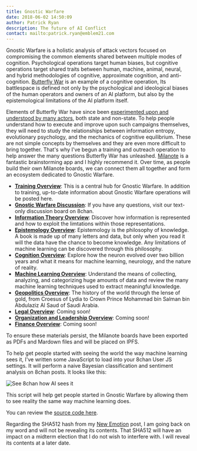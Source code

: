 ```yaml
---
title: Gnostic Warfare
date: 2018-06-02 14:50:09
author: Patrick Ryan
description: The future of AI Conflict
contact: mailto:patrick.ryan@emblem21.com
---
```


Gnostic Warfare is a holistic analysis of attack vectors focused on compromising the common elements shared between multiple modes of cognition.  Psychological operations target human biases, but cognitive operations target shared traits between human, machine, animal, neural, and hybrid methodologies of cognitive, approximate cognition, and anti-cognition.  [Butterfly War](/2017/10/13/The-Butterfly-War/) is an example of a cognitive operation, Its battlespace is defined not only by the psychological and ideological biases of the human operators and owners of an AI platform, but also by the epistemological limitations of the AI platform itself.

Elements of Butterfly War have since been [experimented upon and understood by many actors](https://archive.fo/kr0pt), both state and non-state.  To help people understand how to execute and improve upon such campaigns themselves, they will need to study the relationships between information entropy, evolutionary psychology, and the mechanics of cognitive equilibrium.  These are not simple concepts by themselves and they are even more difficult to bring together.  That's why I've begun a training and outreach operation to help answer the many questions Butterfly War has unleashed.  [Milanote](http://www.milanote.com) is a fantastic brainstorming app and I highly recommend it.  Over time, as people build their own Milanote boards, we can connect them all together and form an ecosystem dedicated to Gnostic Warfare.

* [**Training Overview**](https://app.milanote.com/1FjzOb11HKlU7x/gnostic-warfare): This is a central hub for Gnostic Warfare.  In addition to training, up-to-date information about Gnostic Warfare operations will be posted here.
* [**Gnostic Warfare Discussion**](https://8ch.net/gnosticwarfare): If you have any questions, visit our text-only discussion board on 8chan.
* [**Information Theory Overview**](https://app.milanote.com/1FjKKO16uYDY9I/information-science): Discover how information is represented and how to exploit the limtations within those representations.
* [**Epistemology Overview**](https://app.milanote.com/1FjLbD16uYE38O/epistemology): Epistemology is the philosophy of knowledge.  A book is made up of many letters and data, but only when you read it will the data have the chance to become knowledge.  Any limitations of machine learning can be discovered through this philosophy.
* [**Cognition Overview**](https://app.milanote.com/1FjzPC11HKlU7O/cognition): Explore how the neuron evolved over two billion years and what it means for machine learning, neurology, and the nature of reality.
* [**Machine Learning Overview**](https://app.milanote.com/1FjzPC11HKlU7N/machine-learning): Understand the means of collecting, analyzing, and categorizing huge amounts of data and review the many machine learning techniques used to extract meaningful knowledge.
* [**Geopolitics Overview**](https://app.milanote.com/1FjV1313xyfQ8X/geopolitics): The history of the world through the lense of gold, from Croesus of Lydia to Crown Prince Mohammad bin Salman bin Abdulaziz Al Saud of Saudi Arabia.
* [**Legal Overview**](https://app.milanote.com/1FjLHN16uYE397/legal): Coming soon!
* [**Organization and Leadership Overview**](https://app.milanote.com/1FjzPC11HKlU7H/organization-and-leadership): Coming soon!
* [**Finance Overview**](https://app.milanote.com/1FjzPC11HKlU7J/finance): Coming soon!

To ensure these materials persist, the Milanote boards have been exported as PDFs and Mardown files and will be placed on IPFS.

To help get people started with seeing the world the way machine learning sees it, I've written some JavaScript to load into your 8chan User JS settings.  It will perform a naive Bayesian classification and sentiment analysis on 8chan posts.  It looks like this:

![See 8chan how AI sees it](https://i.imgur.com/ozbLunm.jpg)

This script will help get people started in Gnostic Warfare by allowing them to see reality the same way machine learning does.

You can review the [source code here](https://gitgud.io/GnosticWarfare/Training/blob/master/index.js).

Regarding the SHA512 hash from my [New Emotion](/2018/04/07/New-Emotion/) post, I am going back on my word and will not be revealing its contents.  That SHA512 will have an impact on a midterm election that I do not wish to interfere with.  I will reveal its contents at a later date.